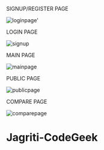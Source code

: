 SIGNUP/REGISTER PAGE

![loginpage'](https://user-images.githubusercontent.com/78636179/144750286-aa08ff95-2b46-45dc-bc0d-59a99e02b9be.JPG)

LOGIN PAGE

![signup](https://user-images.githubusercontent.com/78636179/144750308-42679236-070a-4a8e-ba0a-9d874e64a4bc.JPG)

MAIN PAGE

![mainpage](https://user-images.githubusercontent.com/78636179/144750322-6f9923af-f235-469f-9570-2ebf94539b37.JPG)

PUBLIC PAGE

![publicpage](https://user-images.githubusercontent.com/78636179/144750338-14de08c2-d574-425e-a422-3c9173d0db33.JPG)

COMPARE PAGE


![comparepage](https://user-images.githubusercontent.com/78636179/144750328-728e1108-5f60-4454-8cd0-da763fc8197e.JPG)
# Jagriti-CodeGeek
